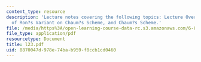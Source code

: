 ```yaml
---
content_type: resource
description: 'Lecture notes covering the following topics: Lecture Overview, Conclusion
  of Ron?s Variant on Chaum?s Scheme, and Chaum?s Scheme.'
file: /media/https%3A/open-learning-course-data-rc.s3.amazonaws.com/6-897-selected-topics-in-cryptography-spring-2004/8870047d978e74bab959f8ccb1cd0460_l23.pdf
file_type: application/pdf
resourcetype: Document
title: l23.pdf
uid: 8870047d-978e-74ba-b959-f8ccb1cd0460
---
```

